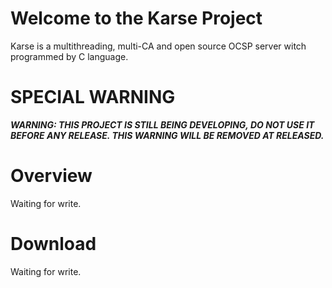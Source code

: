 Welcome to the Karse Project
============================
Karse is a multithreading, multi-CA and open source OCSP server witch programmed by C language.

SPECIAL WARNING
===============
***WARNING: THIS PROJECT IS STILL BEING DEVELOPING, DO NOT USE IT BEFORE ANY RELEASE. THIS WARNING WILL BE REMOVED AT RELEASED.***

Overview
========
Waiting for write.

Download
========
Waiting for write.